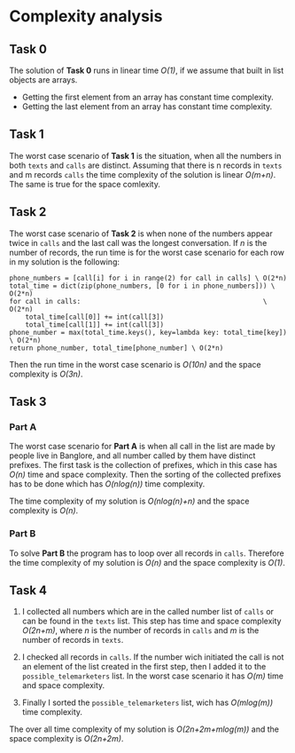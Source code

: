 # Complexity analysis

## Task 0

The solution of **Task 0** runs in linear time *O(1)*, if we assume that built in list objects are arrays.

- Getting the first element from an array has constant time complexity.
- Getting the last element from an array has constant time complexity.

## Task 1

The worst case scenario of **Task 1** is the situation, when all the numbers in both `texts` and `calls` are distinct. Assuming that there is n records in `texts` and m records `calls` the time complexity of the solution is linear *O(m+n)*. The same is true for the space comlexity.

## Task 2

The worst case scenario of **Task 2** is when none of the numbers appear twice in `calls` and the last call was the longest conversation. If *n* is the number of records, the run time is for the worst case scenario for each row in my solution is the following:
```
phone_numbers = [call[i] for i in range(2) for call in calls] \ O(2*n)
total_time = dict(zip(phone_numbers, [0 for i in phone_numbers])) \ O(2*n)
for call in calls:                                              \ O(2*n)
    total_time[call[0]] += int(call[3])
    total_time[call[1]] += int(call[3])
phone_number = max(total_time.keys(), key=lambda key: total_time[key]) \ O(2*n)
return phone_number, total_time[phone_number] \ O(2*n)
```
Then the run time in the worst case scenario is *O(10n)* and the space complexity is *O(3n)*.

## Task 3

### Part A

The worst case scenario for **Part A** is when all call in the list are made by people live in Banglore, and all number called by them have distinct prefixes. The first task is the collection of prefixes, which in this case has *O(n)* time and space complexity. Then the sorting of the collected prefixes has to be done which has *O(nlog(n))* time complexity.

The time complexity of my solution is *O(nlog(n)+n)* and the space complexity is *O(n)*.

### Part B

To solve **Part B** the program has to loop over all records in `calls`.
Therefore the time complexity of my solution is *O(n)* and the space complexity is *O(1)*.

## Task 4

1. I collected all numbers which are in the called number list of `calls` or can be found in the `texts` list. This step has time and space complexity *O(2n+m)*, where *n* is the number of records in `calls` and *m* is the number of records in `texts`.

2. I checked all records in `calls`. If the number wich initiated the call is not an element of the list created in the first step, then I added it to the `possible_telemarketers` list. In the worst case scenario it has *O(m)* time and space complexity.

3. Finally I sorted the `possible_telemarketers` list, wich has *O(mlog(m))* time complexity.

The over all time complexity of my solution is *O(2n+2m+mlog(m))* and the space complexity is *O(2n+2m)*.
